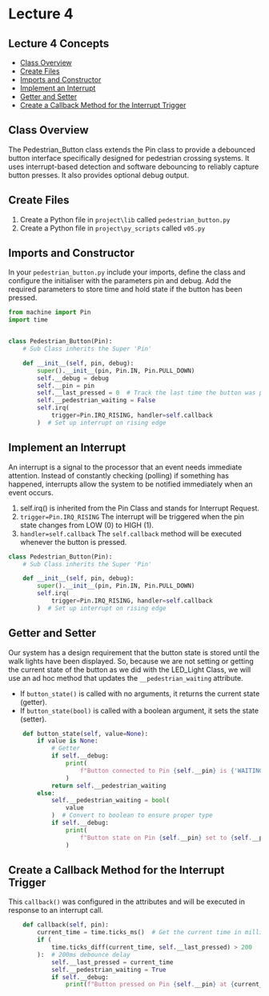 # Lecture 4

## Lecture 4 Concepts

- [Class Overview](#class-overview)
- [Create Files](#create-files)
- [Imports and Constructor](#imports-and-constructor)
- [Implement an Interrupt](#implement-an-interrupt)
- [Getter and Setter](#getter-and-setter)
- [Create a Callback Method for the Interrupt Trigger](#create-a-callback-method-for-the-interrupt-trigger)

## Class Overview

The Pedestrian_Button class extends the Pin class to provide a debounced button interface specifically designed for pedestrian crossing systems. It uses interrupt-based detection and software debouncing to reliably capture button presses. It also provides optional debug output.

## Create Files

1. Create a Python file in `project\lib` called `pedestrian_button.py`
2. Create a Python file in `project\py_scripts` called `v05.py`

## Imports and Constructor

In your `pedestrian_button.py` include your imports, define the class and configure the initialiser with the parameters pin and debug. Add the required parameters to store time and hold state if the button has been pressed.

```python
from machine import Pin
import time


class Pedestrian_Button(Pin):
    # Sub Class inherits the Super 'Pin' 

    def __init__(self, pin, debug):
        super().__init__(pin, Pin.IN, Pin.PULL_DOWN)
        self.__debug = debug
        self.__pin = pin
        self.__last_pressed = 0  # Track the last time the button was pressed
        self.__pedestrian_waiting = False
        self.irq(
            trigger=Pin.IRQ_RISING, handler=self.callback
        )  # Set up interrupt on rising edge
```

## Implement an Interrupt

An interrupt is a signal to the processor that an event needs immediate attention. Instead of constantly checking (polling) if something has happened, interrupts allow the system to be notified immediately when an event occurs.

1. self.irq() is inherited from the Pin Class and stands for Interrupt Request.
2. `trigger=Pin.IRQ_RISING` The interrupt will be triggered when the pin state changes from LOW (0) to HIGH (1).
3. `handler=self.callback` The `self.callback` method will be executed whenever the button is pressed.

```python
class Pedestrian_Button(Pin):
    # Sub Class inherits the Super 'Pin' 

    def __init__(self, pin, debug):
        super().__init__(pin, Pin.IN, Pin.PULL_DOWN)
        self.irq(
            trigger=Pin.IRQ_RISING, handler=self.callback
        )  # Set up interrupt on rising edge
```

## Getter and Setter

Our system has a design requirement that the button state is stored until the walk lights have been displayed. So, because we are not setting or getting the current state of the button as we did with the LED_Light Class, we will use an ad hoc method that updates the `__pedestrian_waiting` attribute.

- If `button_state()` is called with no arguments, it returns the current state (getter).
- If `button_state(bool)` is called with a boolean argument, it sets the state (setter).

```python
    def button_state(self, value=None):
        if value is None:
            # Getter
            if self.__debug:
                print(
                    f"Button connected to Pin {self.__pin} is {'WAITING' if self.__pedestrian_waiting else 'NOT WAITING'}"
                )
            return self.__pedestrian_waiting
        else:
            self.__pedestrian_waiting = bool(
                value
            )  # Convert to boolean to ensure proper type
            if self.__debug:
                print(
                    f"Button state on Pin {self.__pin} set to {self.__pedestrian_waiting}"
                )
```

## Create a Callback Method for the Interrupt Trigger

This `callback()` was configured in the attributes and will be executed in response to an interrupt call.

```python
    def callback(self, pin):
        current_time = time.ticks_ms()  # Get the current time in milliseconds
        if (
            time.ticks_diff(current_time, self.__last_pressed) > 200
        ):  # 200ms debounce delay
            self.__last_pressed = current_time
            self.__pedestrian_waiting = True
            if self.__debug:
                print(f"Button pressed on Pin {self.__pin} at {current_time}ms")
```
